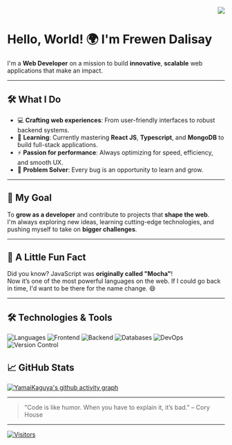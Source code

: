 <!--

 <p>
  <a href="https://skillicons.dev">
    <img src="https://skillicons.dev/icons?i=html,css,js,react,ts,bootstrap,php,java,py,mysql,mongodb,nextjs,nodejs,express,npm,vite,git,bash,powershell&theme=dark" />
  </a>
    <img src="https://skillicons.dev/icons?i=htmx,sass,jest,jquery,bun&theme=dark" />
  </a>
</p>

[![Npm package version](https://badgen.net/npm/v/express)](https://npmjs.com/package/express)
[![GitHub release](https://img.shields.io/github/release/Naereen/StrapDown.js.svg)](https://GitHub.com/Naereen/StrapDown.js/releases/)
[![We-Love-javascript](https://img.shields.io/badge/Made%20with-JavaScript-1f425f.svg)](https://www.javascript.com)

[![GitHub commits](https://img.shields.io/github/commits-since/YamaiKaguya/StrapDown.js/v1.0.0.svg)](https://GitHub.com/YamaiKaguya/StrapDown.js/commit/)

-->	
<p align="right">
  <img src="https://komarev.com/ghpvc/?username=YamaiKaguya" />
</p>

# Hello, World! 🌍 I'm Frewen Dalisay

I'm a **Web Developer** on a mission to build **innovative**, **scalable** web applications that make an impact.  

---

## 🛠️ What I Do

- 💻 **Crafting web experiences**: From user-friendly interfaces to robust backend systems.
- 🌱 **Learning**: Currently mastering **React JS**, **Typescript**, and **MongoDB** to build full-stack applications.
- ⚡ **Passion for performance**: Always optimizing for speed, efficiency, and smooth UX.
- 🧠 **Problem Solver**: Every bug is an opportunity to learn and grow.

---

## 🌟 My Goal

To **grow as a developer** and contribute to projects that **shape the web**.  
I'm always exploring new ideas, learning cutting-edge technologies, and pushing myself to take on **bigger challenges**.

---

## 🌱 A Little Fun Fact

Did you know? JavaScript was **originally called "Mocha"**!  
Now it’s one of the most powerful languages on the web. If I could go back in time, I'd want to be there for the name change. 😄

---
## 🛠️ Technologies & Tools

![Languages](https://img.shields.io/badge/Technologies-JavaScript-blue?logo=javascript)
![Frontend](https://img.shields.io/badge/Frontend-React-blue?logo=react)
![Backend](https://img.shields.io/badge/Backend-Node.js-green?logo=node.js)
![Databases](https://img.shields.io/badge/Databases-Sql/MongoDb-blue?logo=MySql)
![DevOps](https://img.shields.io/badge/DevOps-Docker-blue?logo=docker)
![Version Control](https://img.shields.io/badge/Version%20Control-Git-orange?logo=git)



## 📈 GitHub Stats

[![YamaiKaguya's github activity graph](https://github-readme-activity-graph.vercel.app/graph?username=YamaiKaguya&custom_title=YamaiKaguya's%20Github%20Contributions&bg_color=0d1117&point=D3D3D3&border=true&color=FFFFFF)](https://github.com/ashutosh00710/github-readme-activity-graph)
<!--

![Development](https://img.shields.io/badge/Development-Visual%20Studio-blue?logo=visualstudio)

<p align="center" style="display: flex; justify-content: space-between; width: 100%; margin: 0; padding: 0;">
  <img src="https://github-readme-stats.vercel.app/api/top-langs/?username=YamaiKaguya&langs_count=6&layout=compact&theme=custom&title_color=ffffff&text_color=cccccc&icon_color=975093&bg_color=0d1117&border_color=878784&border_radius=0&langs_colors=HTML:%23FF5733,CSS:%2341A6D9,JavaScript:%23F1C232,PHP:%238A2BE2" style="width: min-height:  50%; margin: 0;" />
  <img src="https://github-readme-stats.vercel.app/api?username=YamaiKaguya&title_color=ffffff&text_color=cccccc&icon_color=975093&show_icons=true&border_color=878784&border_radius=0&theme=transparent" style=" min-height: 50%; margin: 0;" />
</p>


 ## 📂 My Projects

Here are some of the projects I’ve worked on:

- [Winter Website](https://github.com/YamaiKaguya/project1)  
  e-commerce

- [White Horizon](https://github.com/YamaiKaguya/project2)  
  hotel booking 

## 🌱 Currently Learning (In-dept?)

- [JavaScript](#)
- [React Js](#)
- [MongoDb](#)
- [Typescript](#)

## 🤝 Let's Connect

- [Discord yamai#YamaiKaguya](https://discord.com/)
- [Personal Website/Portfolio (Nein)](#)


## 💬 Ask me about

- Web development (React, Node.js, etc.)
-->
---

> "Code is like humor. When you have to explain it, it’s bad." – Cory House

---


<!-- If you'd like to use a custom badge, you can do so with the following markdown -->
<a href="https://github.com/YamaiKaguya">
  <img src="https://visitor-badge.glitch.me/badge?page_id=YamaiKaguya.profile" alt="Visitors" />
</a>





